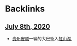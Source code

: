 
# Backlinks
## [July 8th, 2020](<July 8th, 2020.md>)
- [贵州](<贵州.md>)[安顺](<安顺.md>)一辆的大巴坠入[虹山湖](<虹山湖.md>),

